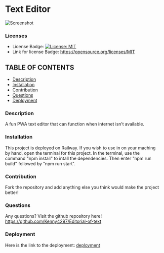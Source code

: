 # Text Editor
![Screenshot](./client/src/assets/TextEditor.png)

### Licenses
* License Badge: [![License: MIT](https://img.shields.io/badge/License-MIT-yellow.svg)](https://opensource.org/licenses/MIT)
* Link for license Badge: https://opensource.org/licenses/MIT

## TABLE OF CONTENTS
* [Description](#description)
* [Installation](#installation)
* [Contribution](#contribution)
* [Questions](#questions)
* [Deployment](#deployment)

### Description
A fun PWA text editor that can function when internet isn't available.

### Installation
This project is deployed on Railway. If you wish to use in on your maching by hand, open the terminal for this project. In the terminal, use the command "npm install" to intall the dependencies. Then enter "npm run build" followed by "npm run start".

### Contribution
Fork the repository and add anything else you think would make the project better!

### Questions
Any questions? Visit the github repository here! https://github.com/Kenny4297/Editorial-of-text

### Deployment
Here is the link to the deployment: [deployment](https://editorial-of-text-production.up.railway.app/)
